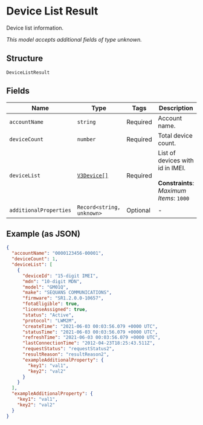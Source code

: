 
# Device List Result

Device list information.

*This model accepts additional fields of type unknown.*

## Structure

`DeviceListResult`

## Fields

| Name | Type | Tags | Description |
|  --- | --- | --- | --- |
| `accountName` | `string` | Required | Account name. |
| `deviceCount` | `number` | Required | Total device count. |
| `deviceList` | [`V3Device[]`](../../doc/models/v3-device.md) | Required | List of devices with id in IMEI.<br><br>**Constraints**: *Maximum Items*: `1000` |
| `additionalProperties` | `Record<string, unknown>` | Optional | - |

## Example (as JSON)

```json
{
  "accountName": "0000123456-00001",
  "deviceCount": 1,
  "deviceList": [
    {
      "deviceId": "15-digit IMEI",
      "mdn": "10-digit MDN",
      "model": "GM01Q",
      "make": "SEQUANS COMMUNICATIONS",
      "firmware": "SR1.2.0.0-10657",
      "fotaEligible": true,
      "licenseAssigned": true,
      "status": "Active",
      "protocol": "LWM2M",
      "createTime": "2021-06-03 00:03:56.079 +0000 UTC",
      "statusTime": "2021-06-03 00:03:56.079 +0000 UTC",
      "refreshTime": "2021-06-03 00:03:56.079 +0000 UTC",
      "lastConnectionTime": "2012-04-23T18:25:43.511Z",
      "requestStatus": "requestStatus2",
      "resultReason": "resultReason2",
      "exampleAdditionalProperty": {
        "key1": "val1",
        "key2": "val2"
      }
    }
  ],
  "exampleAdditionalProperty": {
    "key1": "val1",
    "key2": "val2"
  }
}
```

